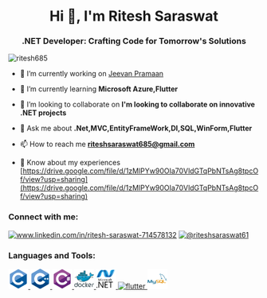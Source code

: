 <h1 align="center">Hi 👋, I'm Ritesh Saraswat</h1>
<h3 align="center">.NET Developer: Crafting Code for Tomorrow's Solutions</h3>

<p align="left"> <img src="https://komarev.com/ghpvc/?username=ritesh685&label=Profile%20views&color=0e75b6&style=flat" alt="ritesh685" /> </p>

- 🔭 I’m currently working on [Jeevan Pramaan](https://jeevanpramaan.gov.in/)

- 🌱 I’m currently learning **Microsoft Azure,Flutter**

- 👯 I’m looking to collaborate on **I'm looking to collaborate on innovative .NET projects**

- 💬 Ask me about **.Net,MVC,EntityFrameWork,DI,SQL,WinForm,Flutter**

- 📫 How to reach me **riteshsaraswat685@gmail.com**

- 📄 Know about my experiences [https://drive.google.com/file/d/1zMlPYw90OIa70VldGTqPbNTsAg8tpcOf/view?usp=sharing](https://drive.google.com/file/d/1zMlPYw90OIa70VldGTqPbNTsAg8tpcOf/view?usp=sharing)

<h3 align="left">Connect with me:</h3>
<p align="left">
<a href="https://linkedin.com/in/www.linkedin.com/in/ritesh-saraswat-714578132" target="blank"><img align="center" src="https://raw.githubusercontent.com/rahuldkjain/github-profile-readme-generator/master/src/images/icons/Social/linked-in-alt.svg" alt="www.linkedin.com/in/ritesh-saraswat-714578132" height="30" width="40" /></a>
<a href="https://www.hackerrank.com/@riteshsaraswat61" target="blank"><img align="center" src="https://raw.githubusercontent.com/rahuldkjain/github-profile-readme-generator/master/src/images/icons/Social/hackerrank.svg" alt="@riteshsaraswat61" height="30" width="40" /></a>
</p>

<h3 align="left">Languages and Tools:</h3>
<p align="left"> <a href="https://www.cprogramming.com/" target="_blank" rel="noreferrer"> <img src="https://raw.githubusercontent.com/devicons/devicon/master/icons/c/c-original.svg" alt="c" width="40" height="40"/> </a> <a href="https://www.w3schools.com/cpp/" target="_blank" rel="noreferrer"> <img src="https://raw.githubusercontent.com/devicons/devicon/master/icons/cplusplus/cplusplus-original.svg" alt="cplusplus" width="40" height="40"/> </a> <a href="https://www.w3schools.com/cs/" target="_blank" rel="noreferrer"> <img src="https://raw.githubusercontent.com/devicons/devicon/master/icons/csharp/csharp-original.svg" alt="csharp" width="40" height="40"/> </a> <a href="https://www.docker.com/" target="_blank" rel="noreferrer"> <img src="https://raw.githubusercontent.com/devicons/devicon/master/icons/docker/docker-original-wordmark.svg" alt="docker" width="40" height="40"/> </a> <a href="https://dotnet.microsoft.com/" target="_blank" rel="noreferrer"> <img src="https://raw.githubusercontent.com/devicons/devicon/master/icons/dot-net/dot-net-original-wordmark.svg" alt="dotnet" width="40" height="40"/> </a> <a href="https://flutter.dev" target="_blank" rel="noreferrer"> <img src="https://www.vectorlogo.zone/logos/flutterio/flutterio-icon.svg" alt="flutter" width="40" height="40"/> </a> <a href="https://www.mysql.com/" target="_blank" rel="noreferrer"> <img src="https://raw.githubusercontent.com/devicons/devicon/master/icons/mysql/mysql-original-wordmark.svg" alt="mysql" width="40" height="40"/> </a> </p>
